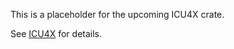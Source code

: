 This is a placeholder for the upcoming ICU4X crate.

See [ICU4X](https://github.com/unicode-org/icu4x) for details.
